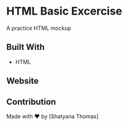 # HTML Basic Excercise
A practice HTML mockup

## Built With 
* HTML

## Website 

## Contribution
Made with ❤️ by [Shatyana Thomas]
